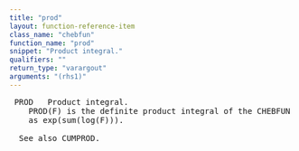 ```yaml
---
title: "prod"
layout: function-reference-item
class_name: "chebfun"
function_name: "prod"
snippet: "Product integral."
qualifiers: ""
return_type: "varargout"
arguments: "(rhs1)"
---
```


<pre class="help-text"> PROD   Product integral.
    PROD(F) is the definite product integral of the CHEBFUN F, which is defined
    as exp(sum(log(F))).
 
  See also CUMPROD.
</pre>